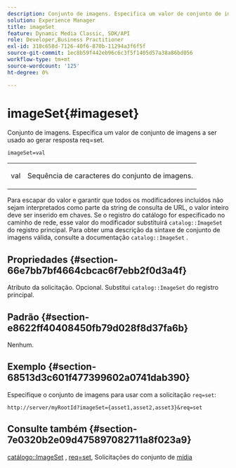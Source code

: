 ```yaml
---
description: Conjunto de imagens. Especifica um valor de conjunto de imagens a ser usado ao gerar resposta req=set.
solution: Experience Manager
title: imageSet
feature: Dynamic Media Classic, SDK/API
role: Developer,Business Practitioner
exl-id: 318c658d-7126-40f6-870b-11294a3f6f5f
source-git-commit: 1ec8b59f442eb96c6c3f5f1405d57a38a86bd056
workflow-type: tm+mt
source-wordcount: '125'
ht-degree: 0%

---
```


# imageSet{#imageset}

Conjunto de imagens. Especifica um valor de conjunto de imagens a ser usado ao gerar resposta req=set.

`imageSet=val`

<table id="simpletable_F697691D166C407D82233664814F4663"> 
 <tr class="strow"> 
  <td class="stentry"> <p><span class="codeph"> <span class="varname"> val</span></span> </p> </td> 
  <td class="stentry"> <p>Sequência de caracteres do conjunto de imagens. </p></td> 
 </tr> 
</table>

Para escapar do valor e garantir que todos os modificadores incluídos não sejam interpretados como parte da string de consulta de URL, o valor inteiro deve ser inserido em chaves. Se o registro do catálogo for especificado no caminho de rede, esse valor do modificador substituirá `catalog::ImageSet` do registro principal. Para obter uma descrição da sintaxe de conjunto de imagens válida, consulte a documentação `catalog::ImageSet` .

## Propriedades {#section-66e7bb7bf4664cbcac6f7ebb2f0d3a4f}

Atributo da solicitação. Opcional. Substitui `catalog::ImageSet` do registro principal.

## Padrão {#section-e8622ff40408450fb79d028f8d37fa6b}

Nenhum.

## Exemplo {#section-68513d3c601f477399602a0741dab390}

Especifique o conjunto de imagens para usar com a solicitação `req=set`:

`http://server/myRootId?imageSet={asset1,asset2,asset3}&req=set`

## Consulte também {#section-7e0320b2e09d475897082711a8f023a9}

[catálogo::ImageSet](/help/aem-is-ir-api/is-api/image-catalog/image-serving-api-ref/c-image-catalog-reference/c-image-svg-data-reference/c-image-data-reference/r-imageset-cat.md) ,  [req=set](../../../../../is-api/http-ref/image-serving-api-ref/c-http-protocol-reference/c-command-reference/r-req/r-req.md#reference-907cdb4a97034db7ad94695f25552e76), Solicitações do conjunto de  [mídia](../../../../../is-api/http-ref/image-serving-api-ref/c-http-protocol-reference/c-syntax-and-features/r-media-set-requests.md#reference-f2f2aa11208b47609fe17848d3b86a0b)
